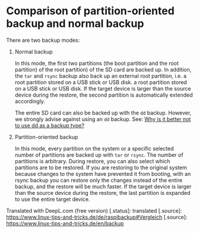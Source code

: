 # Comparison of partition-oriented backup and normal backup

There are two backup modes:

1. Normal backup

   In this mode, the first two partitions (the boot partition and the root partition) of the
   root partition) of the SD card are backed up. In addition, the `tar` and `rsync` backup
   also back up an external root partition, i.e. a root partition stored on a USB stick or USB disk.
   a root partition stored on a USB stick or USB disk.
   If the target device is larger than the source device during the restore,
   the second partition is automatically extended accordingly.

   The entire SD card can also be backed up with the `dd` backup.
   However, we strongly advise against using an `dd` backup.
   See: [Why is it better not to use dd as a backup type?](why-shouldn-t-you-use-dd-as-backup-type.md)

2. Partition-oriented backup

   In this mode, every partition on the system or a specific selected
   number of partitions are backed up with `tar` or `rsync`. The number of
   partitions is arbitrary. During restore, you can also select which partitions
   are to be restored.
   If you are restoring to the original system because changes
   to the system have prevented it from booting, with an rsync backup you can restore only the changes
   instead of the entire backup, and the restore will be much faster.
   If the target device is larger than the
   source device during the restore, the last partition is expanded to use the entire target device.

Translated with DeepL.com (free version)
[.status]: translated
[.source]: https://www.linux-tips-and-tricks.de/de/raspibackup#Vergleich
[.source]: https://www.linux-tips-and-tricks.de/en/backup

